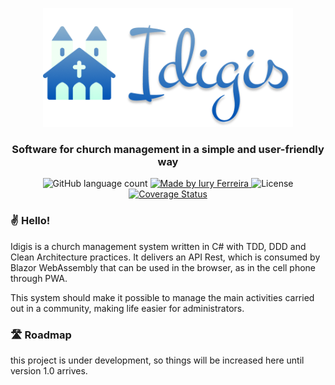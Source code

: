<p align="center">
  <img alt="Idigis" title="Idigis" src=".github/assets/logo.png" width="400px" />
</p>
<h3 align="center">
   Software for church management in a simple and user-friendly way
</h3>

<p align="center">
  <img alt="GitHub language count" src="https://img.shields.io/badge/language-C%23-blue">

  <a href="">
    <img alt="Made by Iury Ferreira" src="https://img.shields.io/badge/made%20by-Iury%20Ferreira-blue">
  </a>

  <img alt="License" src="https://img.shields.io/badge/license-MIT-blue">

<a href='https://coveralls.io/github/iuryferreira/idigis?branch=main'>
  <img src='https://coveralls.io/repos/github/iuryferreira/idigis/badge.svg?branch=main' alt='Coverage Status' />
</a>

</p>

### ✌ Hello!

Idigis is a church management system written in C# with TDD, DDD and Clean Architecture practices. It delivers an API Rest, which is consumed by Blazor WebAssembly that can be used in the browser, as in the cell phone through PWA. 

This system should make it possible to manage the main activities carried out in a community, making life easier for administrators.

### 🛣 Roadmap

this project is under development, so things will be increased here until version 1.0 arrives. 